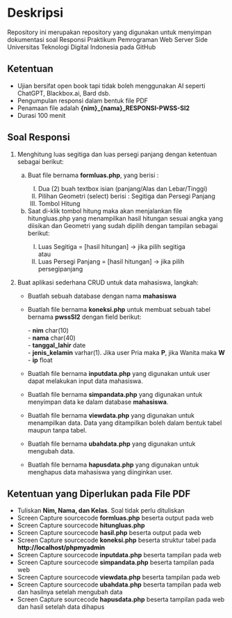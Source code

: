# Deskripsi
Repository ini merupakan repository yang digunakan untuk menyimpan dokumentasi soal Responsi Praktikum Pemrograman Web Server Side Universitas Teknologi Digital Indonesia pada GitHub

## Ketentuan
- Ujian bersifat open book tapi tidak boleh menggunakan AI seperti ChatGPT, Blackbox.ai, Bard dsb.
- Pengumpulan responsi dalam bentuk file PDF
- Penamaan file adalah <b>{nim}_{nama}_RESPONSI-PWSS-SI2</b>
- Durasi 100 menit

## Soal Responsi
1. Menghitung luas segitiga dan luas persegi panjang dengan ketentuan sebagai berikut:
    <ol>
    <li type="a">Buat file bernama <b>formluas.php</b>, yang berisi :</li>
        <ol>
        <li type="I">Dua (2) buah textbox isian (panjang/Alas dan Lebar/Tinggi)</li>
        <li type="I">Pilihan Geometri (select) berisi : Segitiga dan Persegi Panjang</li>
        <li type="I">Tombol Hitung</li>
        </ol>
    <li type="a">Saat di-klik tombol hitung maka akan menjalankan file hitungluas.php yang menampilkan hasil hitungan sesuai angka yang diisikan dan Geometri yang sudah dipilih dengan tampilan sebagai berikut:</li>
        <ol>
            <li type="I">Luas Segitiga = [hasil hitungan] → jika pilih segitiga</li>
            atau
            <li type="I">Luas Persegi Panjang = [hasil hitungan] → jika pilih persegipanjang</li>
        </ol>
    </ol>

2. Buat aplikasi sederhana CRUD untuk data mahasiswa, langkah:
    * <p>Buatlah sebuah database dengan nama <b>mahasiswa</b></p>
    * <p>Buatlah file bernama <b>koneksi.php</b> untuk membuat sebuah tabel bernama <b>pwssSI2</b> dengan field berikut:</p>
        - <b>nim</b> char(10) <br>
        - <b>nama</b> char(40) <br>
        - <b>tanggal_lahir</b> date <br>
        - <b>jenis_kelamin</b> varhar(1). Jika user Pria maka <b>P</b>, jika Wanita maka <b>W</b><br>
        - <b>ip</b> float <br>
    * <p>Buatlah file bernama <b>inputdata.php</b> yang digunakan untuk user dapat melakukan input data mahasiswa.</p>
    * <p>Buatlah file bernama <b>simpandata.php</b> yang digunakan untuk menyimpan data ke dalam database <b>mahasiswa</b>.</p>
    * <p>Buatlah file bernama <b>viewdata.php</b> yang digunakan untuk menampilkan data. Data yang ditampilkan boleh dalam bentuk tabel maupun tanpa tabel.</p>
    * <p>Buatlah file bernama <b>ubahdata.php</b> yang digunakan untuk mengubah data.</p>
    * <p>Buatlah file bernama <b>hapusdata.php</b> yang digunakan untuk menghapus data mahasiswa yang diinginkan user.</p>

## Ketentuan yang Diperlukan pada File PDF
- Tuliskan <b>Nim, Nama, dan Kelas</b>. Soal tidak perlu dituliskan
- Screen Capture sourcecode <b>formluas.php</b> beserta output pada web
- Screen Capture sourcecode <b>hitungluas.php</b>
- Screen Capture sourcecode <b>hasil.php</b> beserta output pada web
- Screen Capture sourcecode <b>koneksi.php</b> beserta struktur tabel pada <b style="color: black;">http://localhost/phpmyadmin</b>
- Screen Capture sourcecode <b>inputdata.php</b> beserta tampilan pada web
- Screen Capture sourcecode <b>simpandata.php</b> beserta tampilan pada web
- Screen Capture sourcecode <b>viewdata.php</b> beserta tampilan pada web
- Screen Capture sourcecode <b>ubahdata.php</b> beserta tampilan pada web dan hasilnya setelah mengubah data
- Screen Capture sourcecode <b>hapusdata.php</b> beserta tampilan pada web dan hasil setelah data dihapus
